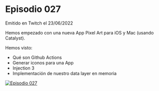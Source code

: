 # Episodio 027

Emitido en Twitch el 23/06/2022 

Hemos empezado con una nueva App Pixel Art para iOS y Mac (usando Catalyst).

Hemos visto: 
- Qué son Github Actions
- Generar iconos para una App
- Injection 3
- Implementación de nuestro data layer en memoria

[![Episodio 027](http://img.youtube.com/vi/FIRKuwDQXlw/0.jpg)](https://youtu.be/FIRKuwDQXlw )
